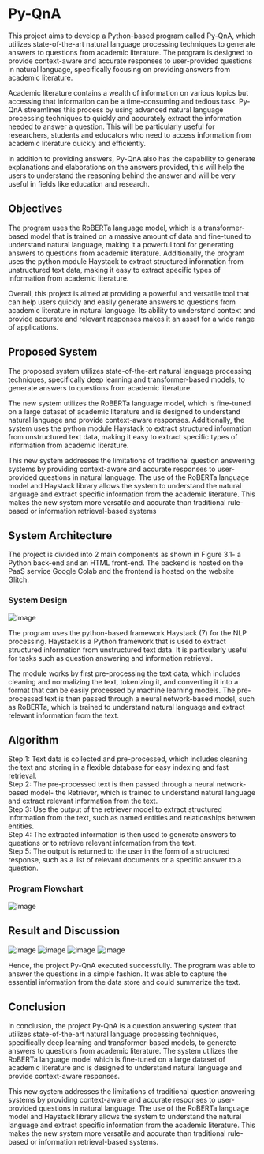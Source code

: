 # Py-QnA
This project aims to develop a Python-based program called Py-QnA, which utilizes state-of-the-art natural language processing techniques to generate answers to questions from academic literature. The program is designed to provide context-aware and accurate responses to user-provided questions in natural language, specifically focusing on providing answers from academic literature. <p>
Academic literature contains a wealth of information on various topics but accessing that information can be a time-consuming and tedious task. Py-QnA streamlines this process by using advanced natural language processing techniques to quickly and accurately extract the information needed to answer a question. This will be particularly useful for researchers, students and educators who need to access information from academic literature quickly and efficiently.<p>
In addition to providing answers, Py-QnA also has the capability to generate explanations and elaborations on the answers provided, this will help the users to understand the reasoning behind the answer and will be very useful in fields like education and research.
## Objectives
The program uses the RoBERTa language model, which is a transformer-based model that is trained on a massive amount of data and fine-tuned to understand natural language, making it a powerful tool for generating answers to questions from academic literature. Additionally, the program uses the python module Haystack to extract structured information from unstructured text data, making it easy to extract specific types of information from academic literature. <p>
Overall, this project is aimed at providing a powerful and versatile tool that can help users quickly and easily generate answers to questions from academic literature in natural language. Its ability to understand context and provide accurate and relevant responses makes it an asset for a wide range of applications.
## Proposed System
The proposed system utilizes state-of-the-art natural language processing techniques, specifically deep learning and transformer-based models, to generate answers to questions from academic literature. <p>
The new system utilizes the RoBERTa language model, which is fine-tuned on a large dataset of academic literature and is designed to understand natural language and provide context-aware responses. Additionally, the system uses the python module Haystack to extract structured information from unstructured text data, making it easy to extract specific types of information from academic literature.<p>
This new system addresses the limitations of traditional question answering systems by providing context-aware and accurate responses to user-provided questions in natural language. The use of the RoBERTa language model and Haystack library allows the system to understand the natural language and extract specific information from the academic literature. This makes the new system more versatile and accurate than traditional rule-based or information retrieval-based systems
## System Architecture
The project is divided into 2 main components as shown in Figure 3.1- a Python back-end and an HTML front-end. The backend is hosted on the PaaS service Google Colab and the frontend is hosted on the website Glitch.<p>
### System Design
![image](https://github.com/PKAnand2003/Mini-Project-1/assets/139564679/13bf1b26-bbb3-44eb-88de-6e090d7f1e57) <p>
The program uses the python-based framework Haystack (7) for the NLP processing. Haystack is a Python framework that is used to extract structured information from unstructured text data. It is particularly useful for tasks such as question answering and information retrieval.<p>
The module works by first pre-processing the text data, which includes cleaning and normalizing the text, tokenizing it, and converting it into a format that can be easily processed by machine learning models. The pre-processed text is then passed through a neural network-based model, such as RoBERTa, which is trained to understand natural language and extract relevant information from the text.
## Algorithm
Step 1: Text data is collected and pre-processed, which includes cleaning the text and storing in a flexible database for easy indexing and fast retrieval.<br>
Step 2: The pre-processed text is then passed through a neural network-based model- the Retriever, which is trained to understand natural language and extract relevant information from the text.<br>
Step 3: Use the output of the retriever model to extract structured information from the text, such as named entities and relationships between entities.<br>
Step 4: The extracted information is then used to generate answers to questions or to retrieve relevant information from the text.<br>
Step 5: The output is returned to the user in the form of a structured response, such as a list of relevant documents or a specific answer to a question.<br>
### Program Flowchart
![image](https://github.com/PKAnand2003/Mini-Project-1/assets/139564679/211a1725-5ec8-467d-864f-52231e8345f1)

## Result and Discussion
![image](https://github.com/PKAnand2003/Mini-Project-1/assets/139564679/69f6ef18-d2fb-421d-929b-78d61761cc87)
![image](https://github.com/PKAnand2003/Mini-Project-1/assets/139564679/049ec711-546f-4b43-8e9a-cd5479cf6bbe)
![image](https://github.com/PKAnand2003/Mini-Project-1/assets/139564679/a4f49a30-f7d4-4521-9a7f-26277343ff5b)
![image](https://github.com/PKAnand2003/Mini-Project-1/assets/139564679/d444c5c6-2081-4552-ac68-c19252076b53) <br>

Hence, the project Py-QnA executed successfully. The program was able to answer the questions in a simple fashion. It was able to capture the essential information from the data store and could summarize the text.
## Conclusion
In conclusion, the project Py-QnA is a question answering system that utilizes state-of-the-art natural language processing techniques, specifically deep learning and transformer-based models, to generate answers to questions from academic literature. The system utilizes the RoBERTa language model which is fine-tuned on a large dataset of academic literature and is designed to understand natural language and provide context-aware responses.<p>
This new system addresses the limitations of traditional question answering systems by providing context-aware and accurate responses to user-provided questions in natural language. The use of the RoBERTa language model and Haystack library allows the system to understand the natural language and extract specific information from the academic literature. This makes the new system more versatile and accurate than traditional rule-based or information retrieval-based systems.

